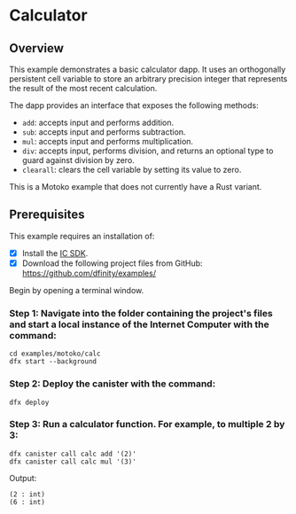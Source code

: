 # Calculator 

## Overview

This example demonstrates a basic calculator dapp. It uses an orthogonally persistent cell variable to store an arbitrary precision integer that represents the result of the most recent calculation.

The dapp provides an interface that exposes the following methods:

- `add`: accepts input and performs addition.
- `sub`: accepts input and performs subtraction.
- `mul`: accepts input and performs multiplication.
- `div`: accepts input, performs division, and returns an optional type to guard against division by zero.
- `clearall`: clears the cell variable by setting its value to zero.

This is a Motoko example that does not currently have a Rust variant. 


## Prerequisites
This example requires an installation of:

- [x] Install the [IC SDK](../developer-docs/setup/install/index.mdx).
- [x] Download the following project files from GitHub: https://github.com/dfinity/examples/

Begin by opening a terminal window.

### Step 1: Navigate into the folder containing the project's files and start a local instance of the Internet Computer with the command:

```
cd examples/motoko/calc
dfx start --background
```

### Step 2: Deploy the canister with the command:

```
dfx deploy
```

### Step 3: Run a calculator function. For example, to multiple 2 by 3:

```
dfx canister call calc add '(2)'
dfx canister call calc mul '(3)'
```

Output:

```
(2 : int)
(6 : int)
```

